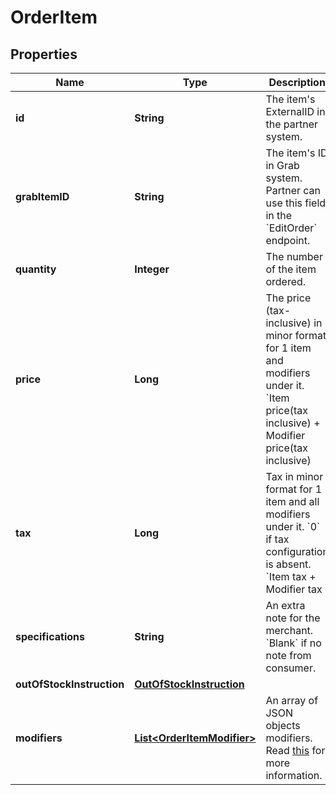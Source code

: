 

# OrderItem


## Properties

| Name | Type | Description | Notes |
|------------ | ------------- | ------------- | -------------|
|**id** | **String** | The item&#39;s ExternalID in the partner system.  |  |
|**grabItemID** | **String** | The item&#39;s ID in Grab system. Partner can use this field in the &#x60;EditOrder&#x60; endpoint. |  |
|**quantity** | **Integer** | The number of the item ordered. |  |
|**price** | **Long** | The price (tax-inclusive) in minor format for 1 item and modifiers under it. &#x60;Item price(tax inclusive) + Modifier price(tax inclusive) | (2241*1.06)+(165*1.06)&#x3D;2550&#x60;.  |  |
|**tax** | **Long** | Tax in minor format for 1 item and all modifiers under it. &#x60;0&#x60; if tax configuration is absent. &#x60;Item tax + Modifier tax | (2241*0.06)+(165*0.06)&#x3D;144&#x60;. Refer to FAQs for more details about [tax](#section/Order/How-is-tax-calculated). |  [optional] |
|**specifications** | **String** | An extra note for the merchant. &#x60;Blank&#x60; if no note from consumer.  |  [optional] |
|**outOfStockInstruction** | [**OutOfStockInstruction**](OutOfStockInstruction.md) |  |  [optional] |
|**modifiers** | [**List&lt;OrderItemModifier&gt;**](OrderItemModifier.md) | An array of JSON objects modifiers. Read [this](#categories) for more information. |  [optional] |



